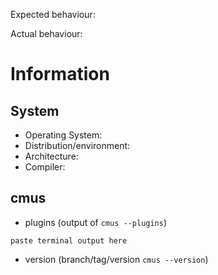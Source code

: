 <!-- Please fill the following if you found an issue, delete if otherwise. -->

Expected behaviour: 

Actual behaviour: 

# Information
## System
- Operating System: 
- Distribution/environment: 
- Architecture: 
- Compiler: 

## cmus
- plugins (output of `cmus --plugins`)
```
paste terminal output here
```
- version (branch/tag/version `cmus --version`)

